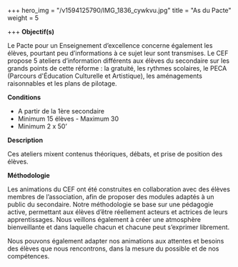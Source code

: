 +++
hero_img = "/v1594125790/IMG_1836_cywkvu.jpg"
title = "As du Pacte"
weight = 5

+++
**Objectif(s)**

Le Pacte pour un Enseignement d’excellence concerne également les élèves, pourtant peu d’informations à ce sujet leur sont transmises. Le CEF propose 5 ateliers d’information différents aux élèves du secondaire sur les grands points de cette réforme : la gratuité, les rythmes scolaires, le PECA (Parcours d'Éducation Culturelle et Artistique), les aménagements raisonnables et les plans de pilotage.

**Conditions**

* A partir de la 1ère secondaire
* Minimum 15 élèves - Maximum 30
* Minimum 2 x 50’

**Description**

Ces ateliers mixent contenus théoriques, débats, et prise de position des élèves.

**Méthodologie**

Les animations du CEF ont été construites en collaboration avec des élèves membres de l’association, afin de proposer des modules adaptés à un public du secondaire. Notre méthodologie se base sur une pédagogie active, permettant aux élèves d’être réellement acteurs et actrices de leurs apprentissages. Nous veillons également à créer une atmosphère bienveillante et dans laquelle chacun et chacune peut s’exprimer librement.

Nous pouvons également adapter nos animations aux attentes et besoins des élèves que nous rencontrons, dans la mesure du possible et de nos compétences.